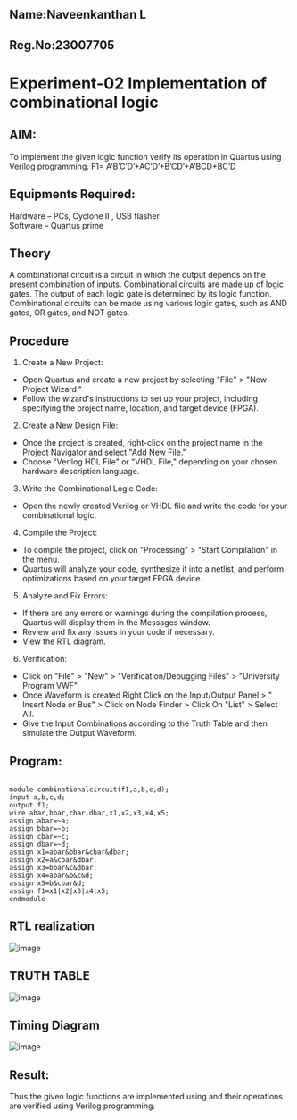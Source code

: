 ## Name:Naveenkanthan L
## Reg.No:23007705

# Experiment-02 Implementation of combinational logic
 
## AIM:
To implement the given logic function verify its operation in Quartus using Verilog programming.
 F1= A’B’C’D’+AC’D’+B’CD’+A’BCD+BC’D
 
## Equipments Required:

Hardware – PCs, Cyclone II , USB flasher<br>
Software – Quartus prime


## Theory
 
A combinational circuit is a circuit in which the output depends on the present combination of inputs. Combinational circuits are made up of logic gates. The output of each logic gate is determined by its logic function. Combinational circuits can be made using various logic gates, such as AND gates, OR gates, and NOT gates.

## Procedure

1. Create a New Project:
  - Open Quartus and create a new project by selecting "File" > "New Project Wizard."
  - Follow the wizard's instructions to set up your project, including specifying the project name, location, and target device (FPGA).
2. Create a New Design File:
  - Once the project is created, right-click on the project name in the Project Navigator and select "Add New File."
  - Choose "Verilog HDL File" or "VHDL File," depending on your chosen hardware description language.
3. Write the Combinational Logic Code:
  - Open the newly created Verilog or VHDL file and write the code for your combinational logic.
4. Compile the Project:
  - To compile the project, click on "Processing" > "Start Compilation" in the menu.
  - Quartus will analyze your code, synthesize it into a netlist, and perform optimizations based on your target FPGA device.
5. Analyze and Fix Errors:
  - If there are any errors or warnings during the compilation process, Quartus will display them in the Messages window.
  - Review and fix any issues in your code if necessary.
  - View the RTL diagram.
6. Verification:
  - Click on "File" > "New" > "Verification/Debugging Files" > "University Program VWF".
  - Once Waveform is created Right Click on the Input/Output Panel > " Insert Node or Bus" > Click on Node Finder > Click On "List" > Select All.
  - Give the Input Combinations according to the Truth Table and then simulate the Output Waveform.

## Program:
```

module combinationalcircuit(f1,a,b,c,d);
input a,b,c,d;
output f1;
wire abar,bbar,cbar,dbar,x1,x2,x3,x4,x5;
assign abar=~a;
assign bbar=~b;
assign cbar=~c;
assign dbar=~d;
assign x1=abar&bbar&cbar&dbar;
assign x2=a&cbar&dbar;
assign x3=bbar&c&dbar;
assign x4=abar&b&c&d;
assign x5=b&cbar&d;
assign f1=x1|x2|x3|x4|x5;
endmodule

```
## RTL realization

![image](https://github.com/Naveen1825/Experiment--02-Implementation-of-combinational-logic-/assets/138969868/0a50ee62-f893-4303-b0e8-71f046c91584)


## TRUTH TABLE

![image](https://github.com/Naveen1825/Experiment--02-Implementation-of-combinational-logic-/assets/138969868/34258323-c067-4650-9532-88ca1f816c2f)


## Timing Diagram

![image](https://github.com/Naveen1825/Experiment--02-Implementation-of-combinational-logic-/assets/138969868/90916c71-8ee5-47f9-ad86-c2a4e3bf783b)


## Result:
Thus the given logic functions are implemented using  and their operations are verified using Verilog programming.
